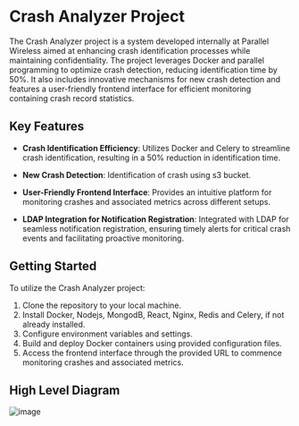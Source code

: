 # Crash Analyzer Project

The Crash Analyzer project is a system developed internally at Parallel Wireless aimed at enhancing crash identification processes while maintaining confidentiality. The project leverages Docker and parallel programming to optimize crash detection, reducing identification time by 50%. It also includes innovative mechanisms for new crash detection and features a user-friendly frontend interface for efficient monitoring containing crash record statistics.

## Key Features

- **Crash Identification Efficiency**: Utilizes Docker and Celery to streamline crash identification, resulting in a 50% reduction in identification time.

- **New Crash Detection**: Identification of crash using s3 bucket.

- **User-Friendly Frontend Interface**: Provides an intuitive platform for monitoring crashes and associated metrics across different setups.

- **LDAP Integration for Notification Registration**: Integrated with LDAP for seamless notification registration, ensuring timely alerts for critical crash events and facilitating proactive monitoring.

## Getting Started

To utilize the Crash Analyzer project:

1. Clone the repository to your local machine.
2. Install Docker, Nodejs, MongodB, React, Nginx, Redis and Celery, if not already installed.
3. Configure environment variables and settings.
4. Build and deploy Docker containers using provided configuration files.
5. Access the frontend interface through the provided URL to commence monitoring crashes and associated metrics.

## High Level Diagram
![image](https://github.com/snanadi/crash_detection/assets/159690874/eb8687ad-6824-42d5-8952-3d191c01f17f)

